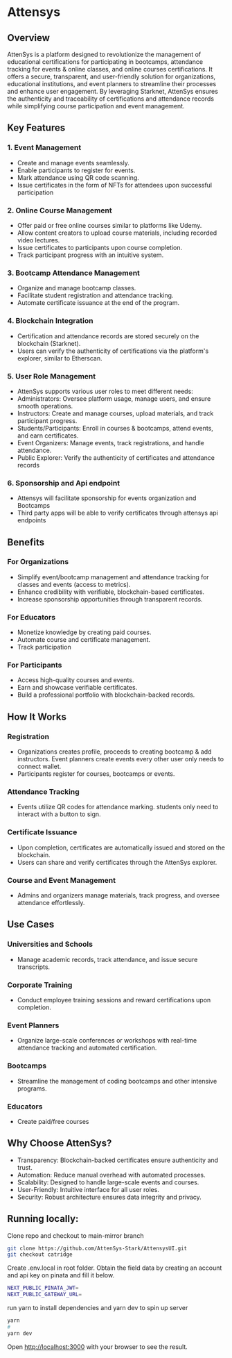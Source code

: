 # Attensys

## Overview

AttenSys is a platform designed to revolutionize the management of educational certifications for participating in bootcamps, attendance tracking for events & online classes, and online courses certifications. It offers a secure, transparent, and user-friendly solution for organizations, educational institutions, and event planners to streamline their processes and enhance user engagement. By leveraging Starknet, AttenSys ensures the authenticity and traceability of certifications and attendance records while simplifying course participation and event management.

## Key Features

### 1. Event Management

- Create and manage events seamlessly.
- Enable participants to register for events.
- Mark attendance using QR code scanning.
- Issue certificates in the form of NFTs for attendees upon successful participation

### 2. Online Course Management

- Offer paid or free online courses similar to platforms like Udemy.
- Allow content creators to upload course materials, including recorded video lectures.
- Issue certificates to participants upon course completion.
- Track participant progress with an intuitive system.

### 3. Bootcamp Attendance Management

- Organize and manage bootcamp classes.
- Facilitate student registration and attendance tracking.
- Automate certificate issuance at the end of the program.

### 4. Blockchain Integration

- Certification and attendance records are stored securely on the blockchain (Starknet).
- Users can verify the authenticity of certifications via the platform's explorer, similar to Etherscan.

### 5. User Role Management

- AttenSys supports various user roles to meet different needs:
- Administrators: Oversee platform usage, manage users, and ensure smooth operations.
- Instructors: Create and manage courses, upload materials, and track participant progress.
- Students/Participants: Enroll in courses & bootcamps, attend events, and earn certificates.
- Event Organizers: Manage events, track registrations, and handle attendance.
- Public Explorer: Verify the authenticity of certificates and attendance records

### 6. Sponsorship and Api endpoint

- Attensys will facilitate sponsorship for events organization and Bootcamps
- Third party apps will be able to verify certificates through attensys api endpoints

## Benefits

### For Organizations

- Simplify event/bootcamp management and attendance tracking for classes and events (access to metrics).
- Enhance credibility with verifiable, blockchain-based certificates.
- Increase sponsorship opportunities through transparent records.

### For Educators

- Monetize knowledge by creating paid courses.
- Automate course and certificate management.
- Track participation

### For Participants

- Access high-quality courses and events.
- Earn and showcase verifiable certificates.
- Build a professional portfolio with blockchain-backed records.

## How It Works

### Registration

- Organizations creates profile, proceeds to creating bootcamp & add instructors. Event planners create events every other user only needs to connect wallet.
- Participants register for courses, bootcamps or events.

### Attendance Tracking

- Events utilize QR codes for attendance marking. students only need to interact with a button to sign.

### Certificate Issuance

- Upon completion, certificates are automatically issued and stored on the blockchain.
- Users can share and verify certificates through the AttenSys explorer.

### Course and Event Management

- Admins and organizers manage materials, track progress, and oversee attendance effortlessly.

## Use Cases

### Universities and Schools

- Manage academic records, track attendance, and issue secure transcripts.

### Corporate Training

- Conduct employee training sessions and reward certifications upon completion.

### Event Planners

- Organize large-scale conferences or workshops with real-time attendance tracking and automated certification.

### Bootcamps

- Streamline the management of coding bootcamps and other intensive programs.

### Educators

- Create paid/free courses

## Why Choose AttenSys?

- Transparency: Blockchain-backed certificates ensure authenticity and trust.
- Automation: Reduce manual overhead with automated processes.
- Scalability: Designed to handle large-scale events and courses.
- User-Friendly: Intuitive interface for all user roles.
- Security: Robust architecture ensures data integrity and privacy.

## Running locally:

Clone repo and checkout to main-mirror branch

```bash
git clone https://github.com/AttenSys-Stark/AttensysUI.git
git checkout catridge
```

Create .env.local in root folder. Obtain the field data by creating an account and api key on pinata and fill it below.

```bash
NEXT_PUBLIC_PINATA_JWT=
NEXT_PUBLIC_GATEWAY_URL=
```

run yarn to install dependencies and yarn dev to spin up server

```bash
yarn
#
yarn dev
```

Open [http://localhost:3000](http://localhost:3000) with your browser to see the result.
